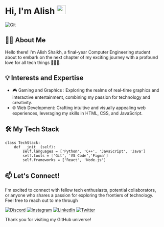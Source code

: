 # Hi, I'm Alish <img src="https://github.com/Ali4574/Ali4574/assets/131742793/77638217-9066-4b16-ac31-c53e92379e12" width="29px">

![Git](https://github.com/Ali4574/Ali4574/assets/131742793/8b3fab2c-81a6-4e13-a2fc-cba4aeea1c17)

## 👩‍💻 About Me
Hello there! I'm Alish Shaikh, a final-year Computer Engineering student about to embark on the next chapter of my exciting journey with a profound love for all tech things 👨🏻‍💻.

## 💡 Interests and Expertise
- 🎮 Gaming and Graphics : Exploring the realms of real-time graphics and interactive entertainment, combining my passion for technology and creativity.
- 🌐 Web Development: Crafting intuitive and visually appealing web experiences, leveraging my skills in HTML, CSS, and JavaScript.

## 🛠️ My Tech Stack

    class TechStack:
        def __init__(self):
            self.languages = ['Python', 'C++', 'JavaScript', 'Java']
            self.tools = ['Git', 'VS Code','Figma']
            self.frameworks = ['React', 'Node.js']



## 📫 Let's Connect!

I'm excited to connect with fellow tech enthusiasts, potential collaborators, or anyone who shares a passion for exploring the frontiers of technology. Feel free to reach out to me through 

[![Discord](https://img.shields.io/badge/Discord-%237289DA.svg?logo=discord&logoColor=white)](https://discord.gg/https://discord.gg/YexrMNwY) [![Instagram](https://img.shields.io/badge/Instagram-%23E4405F.svg?logo=Instagram&logoColor=white)](https://instagram.com/ali_shaikhh7) [![LinkedIn](https://img.shields.io/badge/LinkedIn-%230077B5.svg?logo=linkedin&logoColor=white)](https://linkedin.com/in/alish-shaikh-0b8408172) [![Twitter](https://img.shields.io/badge/Twitter-%231DA1F2.svg?logo=Twitter&logoColor=white)](https://twitter.com/iali_shaikh7) 

Thank you for visiting my GitHub universe!
<!--
**Ali4574/Ali4574** is a ✨ _special_ ✨ repository because its `README.md` (this file) appears on your GitHub profile.

Here are some ideas to get you started:

- 🔭 I’m currently working on ...
- 🌱 I’m currently learning ...
- 👯 I’m looking to collaborate on ...
- 🤔 I’m looking for help with ...
- 💬 Ask me about ...
- 📫 How to reach me: ...
- 😄 Pronouns: ...
- ⚡ Fun fact: ...
-->

